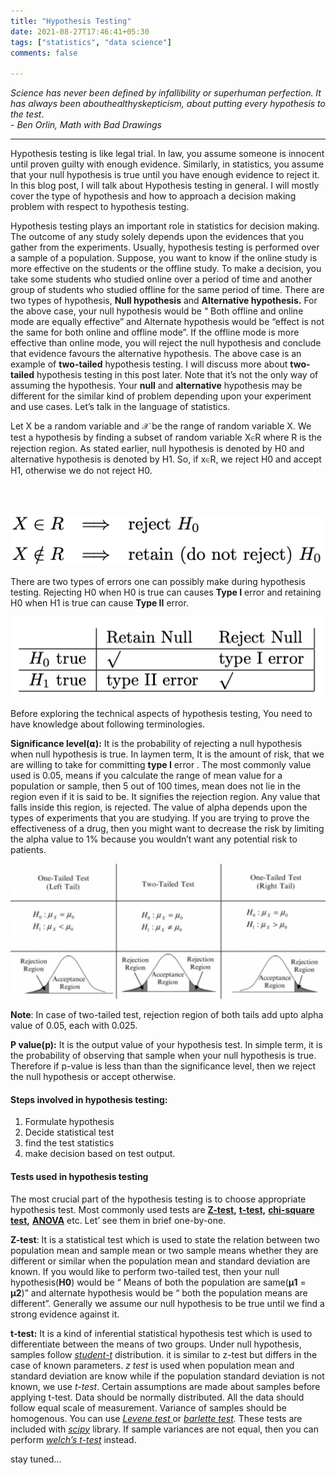 ```yaml
---
title: "Hypothesis Testing"
date: 2021-08-27T17:46:41+05:30
tags: ["statistics", "data science"]
comments: false

---
```


_Science has never been defined by infallibility or superhuman perfection. It has always been abouthealthyskepticism, about putting every hypothesis to the test_. \
 _- Ben Orlin, Math with Bad Drawings_

---

Hypothesis testing is like legal trial. In law, you assume someone is innocent until proven guilty with enough evidence. Similarly, in statistics, you assume that your null hypothesis is true until you have enough evidence to reject it. In this blog post, I will talk about Hypothesis testing in general. I will mostly cover the type of hypothesis and how to approach a decision making problem with respect to hypothesis testing.

Hypothesis testing plays an important role in statistics for decision making. The outcome of any study solely depends upon the evidences that you gather from the experiments. Usually, hypothesis testing is performed over a sample of a population. Suppose, you want to know if the online study is more effective on the students or the offline study. To make a decision, you take some students who studied online over a period of time and another group of students who studied offline for the same period of time. There are two types of hypothesis, **Null hypothesis** and **Alternative hypothesis.** For the above case, your null hypothesis would be “ Both offline and online mode are equally effective” and Alternate hypothesis would be “effect is not the same for both online and offline mode”. If the offline mode is more effective than online mode, you will reject the null hypothesis and conclude that evidence favours the alternative hypothesis. The above case is an example of **two-tailed** hypothesis testing. I will discuss more about **two-tailed** hypothesis testing in this post later. Note that it’s not the only way of assuming the hypothesis. Your **null** and **alternative** hypothesis may be different for the similar kind of problem depending upon your experiment and use cases. Let’s talk in the language of statistics.

Let X be a random variable and 𝒳 be the range of random variable X. We test a hypothesis by finding a subset of random variable X∈R where R is the rejection region. As stated earlier, null hypothesis is denoted by H0 and alternative hypothesis is denoted by H1. So, if x∈R, we reject H0 and accept H1, otherwise we do not reject H0.

 <p align="center">  <img src="ht1.png" /></p>

There are two types of errors one can possibly make during hypothesis testing. Rejecting H0 when H0 is true can causes **Type I** error and retaining H0 when H1 is true can cause **Type II** error.

 <p align="center">  <img src="ht2.png" /></p>



Before exploring the technical aspects of hypothesis testing, You need to have knowledge about following terminologies.

**Significance level(𝝰):** It is the probability of rejecting a null hypothesis when null hypothesis is true. In laymen term, It is the amount of risk, that we are willing to take for committing **type I** error . The most commonly value used is 0.05, means if you calculate the range of mean value for a population or sample, then 5 out of 100 times, mean does not lie in the region even if it is said to be. It signifies the rejection region. Any value that falls inside this region, is rejected. The value of alpha depends upon the types of experiments that you are studying. If you are trying to prove the effectiveness of a drug, then you might want to decrease the risk by limiting the alpha value to 1% because you wouldn’t want any potential risk to patients.

![](ht3.png)

**Note**: In case of two-tailed test, rejection region of both tails add upto alpha value of 0.05, each with 0.025.

**P value(p):** It is the output value of your hypothesis test. In simple term, it is the probability of observing that sample when your null hypothesis is true. Therefore if p-value is less than than the significance level, then we reject the null hypothesis or accept otherwise.

#### Steps involved in hypothesis testing:

1. Formulate hypothesis
2. Decide statistical test
3. find the test statistics
4. make decision based on test output.

#### **Tests used in hypothesis testing**

The most crucial part of the hypothesis testing is to choose appropriate hypothesis test. Most commonly used tests are [**Z-test**](https://en.wikipedia.org/wiki/Z-test)**,** [**t-test,**](https://en.wikipedia.org/wiki/Student's_t-test) [**chi-square test**](https://en.wikipedia.org/wiki/Chi-squared_test)**,** [**ANOVA**](https://en.wikipedia.org/wiki/Analysis_of_variance) etc. Let’ see them in brief one-by-one.

**Z-test**: It is a statistical test which is used to state the relation between two population mean and sample mean or two sample means whether they are different or similar when the population mean and standard deviation are known. If you would like to perform two-tailed test, then your null hypothesis(**H0**) would be “ Means of both the population are same(**μ1** = **μ2**)” and alternate hypothesis would be “ both the population means are different”. Generally we assume our null hypothesis to be true until we find a strong evidence against it.

**t-test:**  It is a kind of inferential statistical hypothesis test which is used to differentiate between the means of two groups. Under null hypothesis, samples follow [*student-t*](https://en.wikipedia.org/wiki/Student's_t-test) distribution. it is similar to z-test but differs in the case of known parameters. *z test* is used when population mean and standard deviation are know while if the population standard deviation is not known, we use *t-test*. Certain assumptions are made about samples before applying t-test. Data should be normally distributed. All the data should follow equal scale of measurement. Variance of samples should be homogenous. You can use [*Levene test* ](https://www.google.com/url?sa=t&rct=j&q=&esrc=s&source=web&cd=&cad=rja&uact=8&ved=2ahUKEwiGy-Hqwc7yAhXTzTgGHUWrDrYQFnoECAIQAQ&url=https%3A%2F%2Fdocs.scipy.org%2Fdoc%2Fscipy-0.14.0%2Freference%2Fgenerated%2Fscipy.stats.levene.html&usg=AOvVaw3FNtE4d2_pzpre7zQPOKTL)or [*barlette test*](https://www.google.com/url?sa=t&rct=j&q=&esrc=s&source=web&cd=&cad=rja&uact=8&ved=2ahUKEwjzxueDws7yAhULzTgGHT4yDQYQFnoECAoQAw&url=https%3A%2F%2Fdocs.scipy.org%2Fdoc%2Fscipy%2Freference%2Fgenerated%2Fscipy.stats.bartlett.html&usg=AOvVaw3odjCXDsPo0j7B2BmoUrK6)*.* These tests are included with [*scipy*](https://docs.scipy.org/doc/scipy/getting_started.html) library. If sample variances are not equal, then you can perform [*welch’s t-test*](https://www.google.com/url?sa=t&rct=j&q=&esrc=s&source=web&cd=&cad=rja&uact=8&ved=2ahUKEwjNgYvcws7yAhXFzjgGHcHkBvkQFnoECBUQAQ&url=https%3A%2F%2Fen.wikipedia.org%2Fwiki%2FWelch%27s_t-test&usg=AOvVaw0F460YiD8scYjBmE4l312B)  instead.

stay tuned...